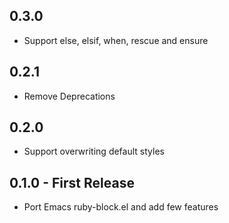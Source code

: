 ## 0.3.0
* Support else, elsif, when, rescue and ensure

## 0.2.1
* Remove Deprecations

## 0.2.0
* Support overwriting default styles

## 0.1.0 - First Release
* Port Emacs ruby-block.el and add few features
